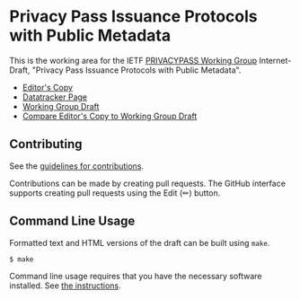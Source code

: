# Privacy Pass Issuance Protocols with Public Metadata

This is the working area for the IETF [PRIVACYPASS Working Group](https://datatracker.ietf.org/wg/privacypass/documents/) Internet-Draft, "Privacy Pass Issuance Protocols with Public Metadata".

* [Editor's Copy](https://ietf-wg-privacypass.github.io/draft-ietf-privacypass-public-metadata-issuance/draft-ietf-privacypass-public-metadata-issuance.html)
* [Datatracker Page](https://datatracker.ietf.org/doc/draft-ietf-privacypass-public-metadata-issuance)
* [Working Group Draft](https://datatracker.ietf.org/doc/html/draft-ietf-privacypass-public-metadata-issuance)
* [Compare Editor's Copy to Working Group Draft](https://ietf-wg-privacypass.github.io/draft-ietf-privacypass-public-metadata-issuance/#go.draft-ietf-privacypass-public-metadata-issuance.diff)


## Contributing

See the
[guidelines for contributions](https://github.com/ietf-wg-privacypass/draft-ietf-privacypass-public-metadata-issuance/blob/main/CONTRIBUTING.md).

Contributions can be made by creating pull requests.
The GitHub interface supports creating pull requests using the Edit (✏) button.


## Command Line Usage

Formatted text and HTML versions of the draft can be built using `make`.

```sh
$ make
```

Command line usage requires that you have the necessary software installed.  See
[the instructions](https://github.com/martinthomson/i-d-template/blob/main/doc/SETUP.md).

